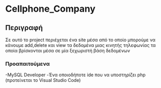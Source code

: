 # Cellphone_Company

## Περιγραφή
Σε αυτό το project περιέχεται ένα site μέσα από το οποίο μπορούμε να κάνουμε add,delete και view τα 
δεδομένα μιας κινητής τηλεφωνίας τα οποία βρίσκονται μέσα σε μία ξεχωριστή βάση δεδομένων

### Προαπαιτούμενα 
-MySQL Developer
-Ένα οποιοδήποτε ide που να υποστηρίζει php (προτείνεται το Visual Studio Code)
